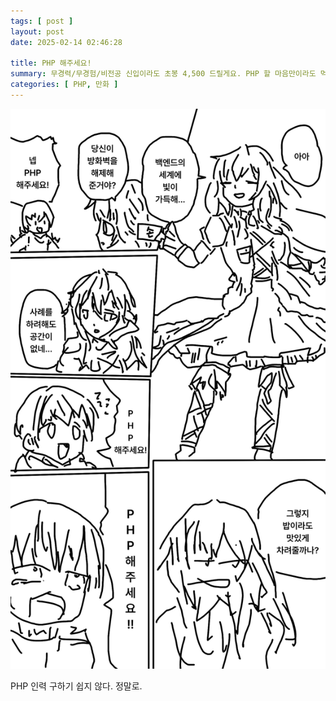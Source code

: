```yaml
---
tags: [ post ]
layout: post
date: 2025-02-14 02:46:28

title: PHP 해주세요!
summary: 무경력/무경험/비전공 신입이라도 초봉 4,500 드릴게요. PHP 할 마음만이라도 먹어주시면 안될까요?!
categories: [ PHP, 만화 ]
---
```


<x-image-caption data-caption="무경력/무경험/비전공 신입이라도 초봉 4,500 드릴게요. PHP 할 마음만이라도 먹어주시면 안될까요?!" data-no-max-width-limit>
    <img src="./php-please.png" alt="" />
</x-image-caption>

PHP 인력 구하기 쉽지 않다. 정말로.
